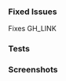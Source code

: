 <Assign reviewers that know the area or changes well. Feel free to tag any additional reviewers you see fit.>

<Explanation of the change or anything fishy that is going on>

### Fixed Issues
Fixes GH_LINK

### Tests
<Tests you performed on all platforms that validates your changed worked>

### Screenshots
<Add any necessary screenshots for all platforms if your change added or updated UI>
